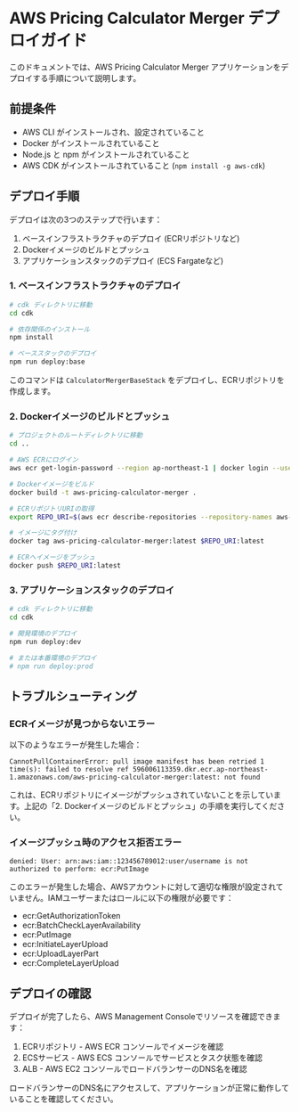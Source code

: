 # AWS Pricing Calculator Merger デプロイガイド

このドキュメントでは、AWS Pricing Calculator Merger アプリケーションをデプロイする手順について説明します。

## 前提条件

- AWS CLI がインストールされ、設定されていること
- Docker がインストールされていること
- Node.js と npm がインストールされていること
- AWS CDK がインストールされていること (`npm install -g aws-cdk`)

## デプロイ手順

デプロイは次の3つのステップで行います：
1. ベースインフラストラクチャのデプロイ (ECRリポジトリなど)
2. Dockerイメージのビルドとプッシュ
3. アプリケーションスタックのデプロイ (ECS Fargateなど)

### 1. ベースインフラストラクチャのデプロイ

```bash
# cdk ディレクトリに移動
cd cdk

# 依存関係のインストール
npm install

# ベーススタックのデプロイ
npm run deploy:base
```

このコマンドは `CalculatorMergerBaseStack` をデプロイし、ECRリポジトリを作成します。

### 2. Dockerイメージのビルドとプッシュ

```bash
# プロジェクトのルートディレクトリに移動
cd ..

# AWS ECRにログイン
aws ecr get-login-password --region ap-northeast-1 | docker login --username AWS --password-stdin $(aws sts get-caller-identity --query Account --output text).dkr.ecr.ap-northeast-1.amazonaws.com

# Dockerイメージをビルド
docker build -t aws-pricing-calculator-merger .

# ECRリポジトリURIの取得
export REPO_URI=$(aws ecr describe-repositories --repository-names aws-pricing-calculator-merger --query 'repositories[0].repositoryUri' --output text)

# イメージにタグ付け
docker tag aws-pricing-calculator-merger:latest $REPO_URI:latest

# ECRへイメージをプッシュ
docker push $REPO_URI:latest
```

### 3. アプリケーションスタックのデプロイ

```bash
# cdk ディレクトリに移動
cd cdk

# 開発環境のデプロイ
npm run deploy:dev

# または本番環境のデプロイ
# npm run deploy:prod
```

## トラブルシューティング

### ECRイメージが見つからないエラー

以下のようなエラーが発生した場合：

```
CannotPullContainerError: pull image manifest has been retried 1 time(s): failed to resolve ref 596006113359.dkr.ecr.ap-northeast-1.amazonaws.com/aws-pricing-calculator-merger:latest: not found
```

これは、ECRリポジトリにイメージがプッシュされていないことを示しています。上記の「2. Dockerイメージのビルドとプッシュ」の手順を実行してください。

### イメージプッシュ時のアクセス拒否エラー

```
denied: User: arn:aws:iam::123456789012:user/username is not authorized to perform: ecr:PutImage
```

このエラーが発生した場合、AWSアカウントに対して適切な権限が設定されていません。IAMユーザーまたはロールに以下の権限が必要です：

- ecr:GetAuthorizationToken
- ecr:BatchCheckLayerAvailability
- ecr:PutImage
- ecr:InitiateLayerUpload
- ecr:UploadLayerPart
- ecr:CompleteLayerUpload

## デプロイの確認

デプロイが完了したら、AWS Management Consoleでリソースを確認できます：

1. ECRリポジトリ - AWS ECR コンソールでイメージを確認
2. ECSサービス - AWS ECS コンソールでサービスとタスク状態を確認
3. ALB - AWS EC2 コンソールでロードバランサーのDNS名を確認

ロードバランサーのDNS名にアクセスして、アプリケーションが正常に動作していることを確認してください。
